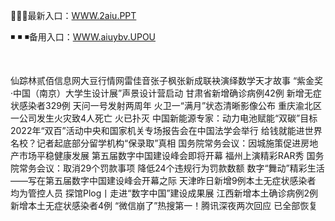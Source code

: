 <p>
	🍲🍲🍲最新入口：<a href="http://www.baidu.com/link?url=6MA2SWnO3Raqke39an_0PUxosM6ZrUGzi1BN9tNnlPW&wd">WWW.2aiu.PPT</a> 
	<p>
		◾
◾
◾备用入口：<a href="http://www.baidu.com/link?url=6MA2SWnO3Raqke39an_0PUxosM6ZrUGzi1BN9tNnlPW&wd">WWW.aiuybv.UPOU</a> 
	</p>
	<p>
		<br />
	</p>
	<p>
		仙踪林贰佰信息网大豆行情网雷佳音张子枫张新成联袂演绎数学天才故事
“紫金奖·中国（南京）大学生设计展”声景设计营启动
甘肃省新增确诊病例42例 新增无症状感染者329例
天问一号发射两周年 火卫一“满月”状态清晰影像公布
重庆渝北区一公司发生火灾致4人死亡 火已扑灭
中国新能源专家：动力电池赋能“双碳”目标
2022年“双百”活动中央和国家机关专场报告会在中国法学会举行
给钱就能进世界名校？记者起底部分留学机构“保录取”真相
国务院常务会议：因城施策促进房地产市场平稳健康发展
第五届数字中国建设峰会即将开幕 福州上演精彩RAR秀
国务院常务会议：取消29个罚款事项 降低24个违规行为罚款数额
数字“舞动”精彩生活——写在第五届数字中国建设峰会开幕之际
天津昨日新增9例本土无症状感染者 均为管控人员
探馆Plog丨走进“数字中国”建设成果展
江西新增本土确诊病例2例 新增本土无症状感染者4例
“微信崩了”热搜第一！腾讯深夜两次回应 已全部恢复
	</p>
